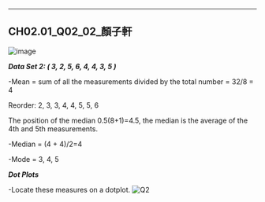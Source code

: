 --- 
## CH02.01_Q02_02_顏子軒

![image](https://github.com/user-attachments/assets/9a374c2b-fdf1-44e9-a378-1d6c42d316dd)

***Data Set 2: ( 3, 2, 5, 6, 4, 4, 3, 5 )***

-Mean = sum of all the measurements divided by the total number = 32/8 = 4

Reorder: 2, 3, 3, 4, 4, 5, 5, 6

The position of the median 0.5(8+1)=4.5, the median is the average of the 4th and 5th measurements.

-Median = (4 + 4)/2=4

-Mode = 3, 4, 5 

***Dot Plots***

-Locate these measures on a dotplot.
![Q2](https://github.com/user-attachments/assets/bc85ad30-22f6-488e-b0ce-36d5156a2749)

